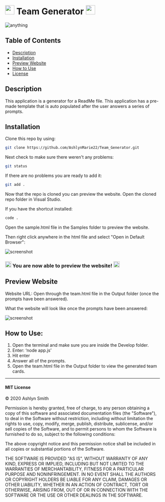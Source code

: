 # <img src="https://media.giphy.com/media/3og0INs7kEnoBYDGNi/giphy.gif" width="30px"> Team Generator <img src="https://media.giphy.com/media/3og0INs7kEnoBYDGNi/giphy.gif" width="30px">
![anything](https://img.shields.io/badge/license-MIT-red)

## Table of Contents

* [Description](#description)
* [Installation](#installation)
* [Preview Website](#preview-website)
* [How to Use](#how-to-use)
* [License](#mit-license)


## Description

This application is a generator for a ReadMe file. This application has a pre-made template that is auto populated after the user answers a series of prompts. 

## Installation

Clone this repo by using:

```bash
git clone https://github.com/AshlynMarie22/Team_Generator.git
````

Next check to make sure there weren't any problems:
```bash
git status
````

If there are no problems you are ready to add it:

```bash
git add .
````

Now that the repo is cloned you can preview the website. Open the cloned repo folder in Visual Studio.

If you have the shortcut installed:

```bash
code .
````

Open the sample.html file in the Samples folder to preview the website.

Then right click anywhere in the html file and select "Open in Default Browser":

![screenshot](https://ashlynimages.s3.us-east-2.amazonaws.com/Screen+Shot+2020-08-27+at+3.27.50+PM.png)


### <img src="https://cdn.shopify.com/s/files/1/1061/1924/products/4_grande.png?v=1571606116" width="20px"/> You are now able to preview the website! <img src="https://cdn.shopify.com/s/files/1/1061/1924/products/4_grande.png?v=1571606116" width="20px"/>


## Preview Website

Website URL: Open through the team.html file in the Output folder (once the prompts have been answered). 

What the website will look like once the prompts have been answered:

![screenshot](https://ashlynimages.s3.us-east-2.amazonaws.com/Screen+Shot+2020-10-01+at+1.07.57+AM.png)

## How to Use:
1. Open the terminal and make sure you are inside the Develop folder.  
2. Enter: ‘node app.js’ 
3. Hit enter  
4. Answer all of the prompts.   
5. Open the team.html file in the Output folder to view the generated team cards. 


---

#### MIT License

© 2020 Ashlyn Smith

Permission is hereby granted, free of charge, to any person obtaining a copy
of this software and associated documentation files (the "Software"), to deal
in the Software without restriction, including without limitation the rights
to use, copy, modify, merge, publish, distribute, sublicense, and/or sell
copies of the Software, and to permit persons to whom the Software is
furnished to do so, subject to the following conditions:

The above copyright notice and this permission notice shall be included in all
copies or substantial portions of the Software.

THE SOFTWARE IS PROVIDED "AS IS", WITHOUT WARRANTY OF ANY KIND, EXPRESS OR
IMPLIED, INCLUDING BUT NOT LIMITED TO THE WARRANTIES OF MERCHANTABILITY,
FITNESS FOR A PARTICULAR PURPOSE AND NONINFRINGEMENT. IN NO EVENT SHALL THE
AUTHORS OR COPYRIGHT HOLDERS BE LIABLE FOR ANY CLAIM, DAMAGES OR OTHER
LIABILITY, WHETHER IN AN ACTION OF CONTRACT, TORT OR OTHERWISE, ARISING FROM,
OUT OF OR IN CONNECTION WITH THE SOFTWARE OR THE USE OR OTHER DEALINGS IN THE
SOFTWARE.